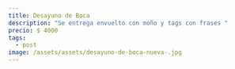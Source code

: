 ```yaml
---
title: Desayuno de Boca
description: "Se entrega envuelto con moño y tags con frases "
precio: $ 4000
tags:
  - post
image: /assets/assets/desayuno-de-boca-nueva-.jpg
---
```

